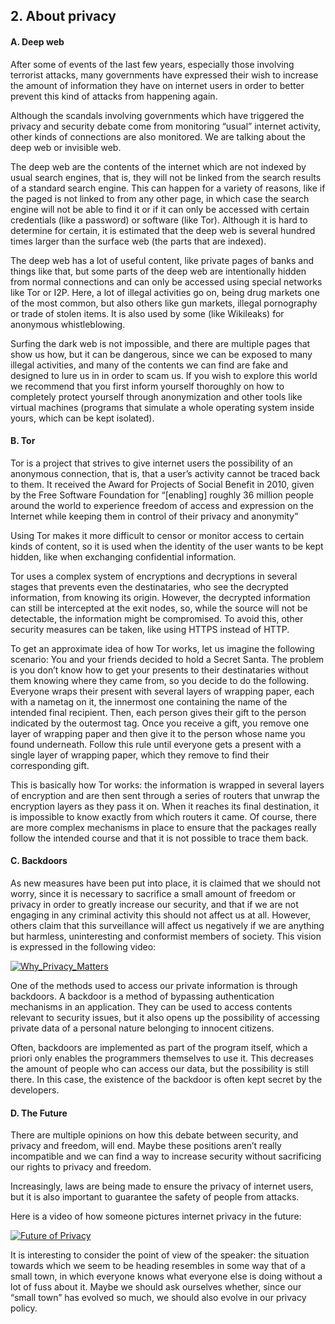 ## 2. About privacy

#### A. Deep web
After some of events of the last few years, especially those involving terrorist attacks, many governments have expressed their wish to increase the amount of information they have on internet users in order to better prevent this kind of attacks from happening again.

Although the scandals involving governments which have triggered the privacy and security debate come from monitoring “usual” internet activity, other kinds of connections are also monitored. We are talking about the deep web or invisible web.

The deep web are the contents of the internet which are not indexed by usual search engines, that is, they will not be linked from the search results of a standard search engine. This can happen for a variety of reasons, like if the paged is not linked to from any other page, in which case the search engine will not be able to find it or if it can only be accessed with certain credentials (like a password) or software (like Tor). Although it is hard to determine for certain, it is estimated that the deep web is several hundred times larger than the surface web (the parts that are indexed).

The deep web has a lot of useful content, like private pages of banks and things like that, but some parts of the deep web are intentionally hidden from normal connections and can only be accessed using special networks like Tor or I2P. Here, a lot of illegal activities go on, being drug markets one of the most common, but also others like gun markets, illegal pornography or trade of stolen items. It is also used by some (like Wikileaks) for anonymous whistleblowing.

Surfing the dark web is not impossible, and there are multiple pages that show us how, but it can be dangerous, since we can be exposed to many illegal activities, and many of the contents we can find are fake and designed to lure us in in order to scam us. If you wish to explore this world we recommend that you first inform yourself thoroughly on how to completely protect yourself through anonymization and other tools like virtual machines (programs that simulate a whole operating system inside yours, which can be kept isolated).

#### B. Tor
Tor is a project that strives to give internet users the possibility of an anonymous connection, that is, that a user’s activity cannot be traced back to them. It received the Award for Projects of Social Benefit in 2010, given by the Free Software Foundation for “[enabling] roughly 36 million people around the world to experience freedom of access and expression on the Internet while keeping them in control of their privacy and anonymity”

Using Tor makes it more difficult to censor or monitor access to certain kinds of content, so it is used when the identity of the user wants to be kept hidden, like when exchanging confidential information.

Tor uses a complex system of encryptions and decryptions in several stages that prevents even the destinataries, who see the decrypted information, from knowing its origin. However, the decrypted information can still be intercepted at the exit nodes, so, while the source will not be detectable, the information might be compromised. To avoid this, other security measures can be taken, like using HTTPS instead of HTTP.

To get an approximate idea of how Tor works, let us imagine the following scenario: You and your friends decided to hold a Secret Santa. The problem is you don’t know how to get your presents to their destinataries without them knowing where they came from, so you decide to do the following. Everyone wraps their present with several layers of wrapping paper, each with a nametag on it, the innermost one containing the name of the intended final recipient. Then, each person gives their gift to the person indicated by the outermost tag. Once you receive a gift, you remove one layer of wrapping paper and then give it to the person whose name you found underneath. Follow this rule until everyone gets a present with a single layer of wrapping paper, which they remove to find their corresponding gift.

This is basically how Tor works: the information is wrapped in several layers of encryption and are then sent through a series of routers that unwrap the encryption layers as they pass it on. When it reaches its final destination, it is impossible to know exactly from which routers it came. Of course, there are more complex mechanisms in place to ensure that the packages really follow the intended course and that it is not possible to trace them back.

#### C. Backdoors
As new measures have been put into place, it is claimed that we should not worry, since it is necessary to sacrifice a small amount of freedom or privacy in order to greatly increase our security, and that if we are not engaging in any criminal activity this should not affect us at all. However, others claim that this surveillance will affect us negatively if we are anything but harmless, uninteresting and conformist members of society. This vision is expressed in the following video:

[![Why_Privacy_Matters](https://img.youtube.com/vi/pcSlowAhvUk/0.jpg)](https://www.youtube.com/watch?v=pcSlowAhvUk)

One of the methods used to access our private information is through backdoors. A backdoor is a method of bypassing authentication mechanisms in an application. They can be used to access contents relevant to security issues, but it also opens up the possibility of accessing private data of a personal nature belonging to innocent citizens.

Often, backdoors are implemented as part of the program itself, which a priori only enables the programmers themselves to use it. This decreases the amount of people who can access our data, but the possibility is still there. In this case, the existence of the backdoor is often kept secret by the developers.

#### D. The Future
There are multiple opinions on how this debate between security, and privacy and freedom, will end. Maybe these positions aren’t really incompatible and we can find a way to increase security without sacrificing our rights to privacy and freedom. 

Increasingly, laws are being made to ensure the privacy of internet users, but it is also important to guarantee the safety of people from attacks. 

Here is a video of how someone pictures internet privacy in the future: 

[![Future of Privacy](https://img.youtube.com/vi/uZ8d2P53N1w/0.jpg)](https://www.youtube.com/watch?v=uZ8d2P53N1w)

It is interesting to consider the point of view of the speaker: the situation towards which we seem to be heading resembles in some way that of a small town, in which everyone knows what everyone else is doing without a lot of fuss about it. Maybe we should ask ourselves whether, since our “small town” has evolved so much, we should also evolve in our privacy policy.

